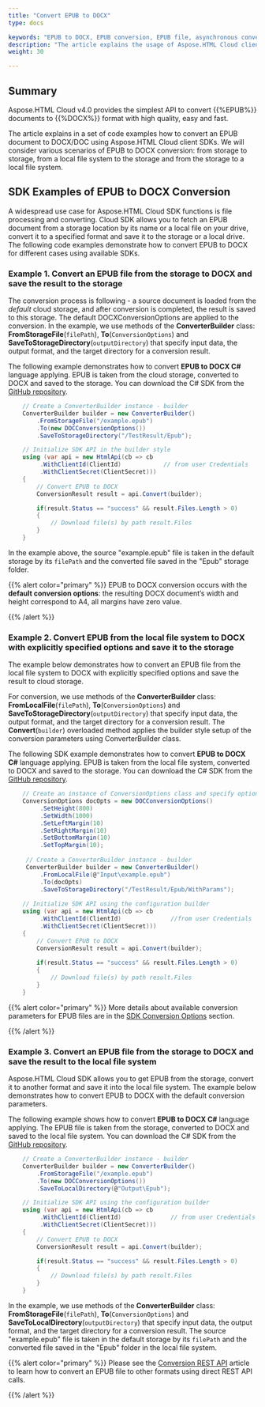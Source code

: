 ```yaml
---
title: "Convert EPUB to DOCX"
type: docs

keywords: "EPUB to DOCX, EPUB conversion, EPUB file, asynchronous conversion, conversion SDK, convert EPUB to DOCX, SDK, SDK examples, Python, Ruby, PHP, Java, .Net, C#, Android, Swift, Node.js"
description: "The article explains the usage of Aspose.HTML Cloud client SDKs to convert EPUB to DOCX by a set of examples. SDKs are available in PHP, Python, Ruby, Android, Swift, C#, Java, C++, Node.js and more."
weight: 30

---
```


## **Summary**

Aspose.HTML Cloud v4.0 provides the simplest API to convert  {{%EPUB%}} documents to {{%DOCX%}} format with high quality, easy and fast. 

The article explains in a set of code examples how to convert an EPUB document to DOCX/DOC using Aspose.HTML Cloud client SDKs. We will consider various scenarios of EPUB to DOCX conversion: from storage to storage, from a local file system to the storage and from the storage to a local file system.

## **SDK Examples of EPUB to DOCX Conversion**

A widespread use case for Aspose.HTML Cloud SDK functions is file processing and converting.  Cloud SDK allows you to fetch an EPUB document from a storage location by its name or a local file on your drive, convert it to a specified format and save it to the storage or a local drive. The following code examples demonstrate how to convert EPUB to DOCX for different cases using available SDKs.

### **Example 1.**  Convert an EPUB file from the storage to DOCX and save the result to the storage

The conversion process is following - a source document is loaded from the *default* cloud storage, and after conversion is completed, the result is saved to this storage. The default DOCXConversionOptions are applied to the conversion. In the example, we use methods of the **ConverterBuilder** class: **FromStorageFile**(`filePath`), **To**(`ConversionOptions`) and **SaveToStorageDirectory**(`outputDirectory`) that specify input data, the output format, and the target directory for a conversion result.

The following example demonstrates how to convert **EPUB to DOCX C#** language applying. EPUB is taken from the cloud storage, converted to DOCX and saved to the storage. You can download the C# SDK from the [GitHub repository](https://github.com/aspose-html-cloud/aspose-html-cloud-dotnet).

```c#
    // Create a ConverterBuilder instance - builder 	
    ConverterBuilder builder = new ConverterBuilder()
        .FromStorageFile("/example.epub")
        .To(new DOCConversionOptions())
        .SaveToStorageDirectory("/TestResult/Epub");

    // Initialize SDK API in the builder style
	using (var api = new HtmlApi(cb => cb
         .WithClientId(ClientId)            // from user Сredentials
         .WithClientSecret(ClientSecret)))
    {
        // Convert EPUB to DOCX
	    ConversionResult result = api.Convert(builder);

        if(result.Status == "success" && result.Files.Length > 0)
        {
            // Download file(s) by path result.Files 
        }        
    }
```

In the example above, the source "example.epub" file is taken in the default storage by its `filePath` and the converted file saved in the "Epub" storage folder.

{{% alert color="primary" %}} 
EPUB to DOCX conversion occurs with the **default conversion options**: the resulting DOCX document’s width and height correspond to A4, all margins have zero value.

{{% /alert %}} 



### **Example 2.** Convert EPUB from the local file system to DOCX with explicitly specified options and save it to the storage

The example below demonstrates how to convert an EPUB file from the local file system to DOCX with explicitly specified options and save the result to cloud storage.

 For conversion, we use methods of the **ConverterBuilder** class: **FromLocalFile**(`filePath`), **To**(`ConversionOptions`) and **SaveToStorageDirectory**(`outputDirectory`) that specify input data, the output format, and the target directory for a conversion result. The **Convert**(`builder`) overloaded method applies the builder style setup of the conversion parameters using ConverterBuilder class.

The following SDK example demonstrates how to convert **EPUB to DOCX C#** language applying. EPUB is taken from the local file system, converted to DOCX and saved to the storage. You can download the C# SDK from the [GitHub repository](https://github.com/aspose-html-cloud/aspose-html-cloud-dotnet).

```c#
    // Create an instance of ConversionOptions class and specify options for EPUB to DOCX conversion	
	ConversionOptions docOpts = new DOCConversionOptions()
         .SetHeight(800)
         .SetWidth(1000)
         .SetLeftMargin(10)
         .SetRightMargin(10)
         .SetBottomMargin(10)
         .SetTopMargin(10);
         
     // Create a ConverterBuilder instance - builder 
     ConverterBuilder builder = new ConverterBuilder()
         .FromLocalFile(@"Input\example.epub")
         .To(docOpts)
         .SaveToStorageDirectory("/TestResult/Epub/WithParams");
    	 
    // Initialize SDK API using the configuration builder
    using (var api = new HtmlApi(cb => cb
         .WithClientId(ClientId)              //from user Сredentials
         .WithClientSecret(ClientSecret)))
    {
        // Convert EPUB to DOCX
        ConversionResult result = api.Convert(builder);
    
        if(result.Status == "success" && result.Files.Length > 0)
        {
            // Download file(s) by path result.Files 
        }    
    }
```

{{% alert color="primary" %}} 
More details about available conversion parameters for EPUB files are in the [SDK Conversion Options](/html/conversion-api/sdk-conversion-options/) section.

{{% /alert %}} 

### **Example 3.** Convert an EPUB file from the storage to DOCX and save the result to the local file system

Aspose.HTML Cloud SDK allows you to get EPUB from the storage, convert it to another format and save it into the local file system. The example below demonstrates how to convert EPUB to DOCX with the default conversion parameters.

The following example shows how to convert **EPUB to DOCX C#** language applying. The EPUB file is taken from the storage, converted to DOCX and saved to the local file system. You can download the C# SDK from the [GitHub repository](https://github.com/aspose-html-cloud/aspose-html-cloud-dotnet).

```c#
    // Create a ConverterBuilder instance - builder 
	ConverterBuilder builder = new ConverterBuilder()
        .FromStorageFile("/example.epub")
        .To(new DOCConversionOptions())
        .SaveToLocalDirectory(@"Output\Epub");

    // Initialize SDK API using the configuration builder
	using (var api = new HtmlApi(cb => cb
         .WithClientId(ClientId)              // from user Сredentials          
         .WithClientSecret(ClientSecret)))
    {
        // Convert EPUB to DOCX
	    ConversionResult result = api.Convert(builder);

        if(result.Status == "success" && result.Files.Length > 0)
        {
            // Download file(s) by path result.Files 
        }        
    }
```

In the example, we use methods of the **ConverterBuilder** class: **FromStorageFile**(`filePath`), **To**(`ConversionOptions`) and **SaveToLocalDirectory**(`outputDirectory`) that specify input data, the output format, and the target directory for a conversion result. The source "example.epub" file is taken in the default storage by its `filePath` and the converted file saved in the "Epub"  folder in the local file system.

{{% alert color="primary" %}} 
Please see the [Conversion REST API](/html/conversion-api/conversion-rest-api/) article to learn how to convert an EPUB file to other formats using direct REST API calls.

{{% /alert %}} 



